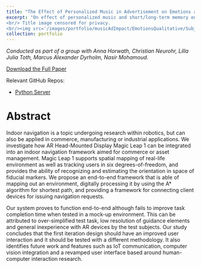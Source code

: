 ```yaml
---
title: "The Effect of Personalized Music in Advertisement on Emotions and Memory Performance"
excerpt: "On effect of personalized music and short/long-term memory on video content. How is a subject's memory performance affected when experiencing video content with and without music that is personalized? We used Spotify's API to retrieve arousal and valence of music, mapped that to test subject's most recent Spotify listening trends and overlaid the best matching song on top of the video content.
<br/> Title image censored for privacy. 
<br/><img src='/images/portfolio/musicAdImpact/EmotionsQualitative/Subject08_censored.png'>"
collection: portfolio
---
```


*Conducted as part of a group with Anna Horwath, Christian Neurohr, Lilla Julia Toth, Marcus Alexander Dyrholm, Nasir Mohamoud.*

[Download the Full Paper](/files/portfolio/fullPapers/adEffect.pdf)

Relevant GitHub Repos:
- [Python Server](https://github.com/ernlavr/adImpact)

# Abstract
Indoor navigation is a topic undergoing research within robotics, but
can also be applied in commerce, manufacturing or industrial applications.
We investigate how AR Head-Mounted Display Magic Leap 1 can be integrated into an indoor navigation framework aimed for commerce or asset
management. Magic Leap 1 supports spatial mapping of real-life environment as well as tracking users in six degrees-of-freedom, and provides the
ability of recognizing and estimating the orientation in space of fiducial
markers. We propose an end-to-end framework that is able of mapping
out an environment, digitally processing it by using the A* algorithm for shortest path, and providing a framework
for connecting client devices for issuing navigation requests. 

Our system
proves to function end-to-end although fails to improve task completion
time when tested in a mock-up environment. This can be attributed to
over-simplified test task, low resolution of guidance elements and general
inexperience with AR devices by the test subjects. Our study concludes
that the first iteration design should have an improved user interaction
and it should be tested with a different methodology. It also identifies
future work and features such as IoT communication, computer vision
integration and a revamped user interface based around human-computer
interaction research.

